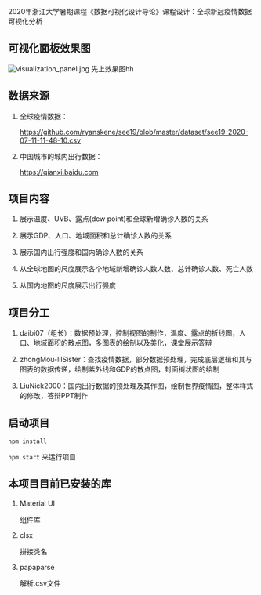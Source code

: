 2020年浙江大学暑期课程《数据可视化设计导论》课程设计：全球新冠疫情数据可视化分析

## 可视化面板效果图
![visualization_panel.jpg](https://s1.ax1x.com/2020/07/17/Uy66xK.jpg)
  先上效果图hh
   
## 数据来源

1. 全球疫情数据：

   https://github.com/ryanskene/see19/blob/master/dataset/see19-2020-07-11-11-48-10.csv
   
2. 中国城市的城内出行数据：
   
   https://qianxi.baidu.com
   

## 项目内容

1. 展示温度、UVB、露点(dew point)和全球新增确诊人数的关系

2. 展示GDP、人口、地域面积和总计确诊人数的关系

3. 展示国内出行强度和国内确诊人数的关系

4. 从全球地图的尺度展示各个地域新增确诊人数人数、总计确诊人数、死亡人数

5. 从国内地图的尺度展示出行强度

## 项目分工

1. daibi07（组长）：数据预处理，控制视图的制作，温度、露点的折线图，人口、地域面积的散点图，多图表的绘制以及美化，课堂展示答辩

2. zhongMou-lilSister：查找疫情数据，部分数据预处理，完成底层逻辑和其与图表的数据传递，绘制紫外线和GDP的散点图，封面树状图的绘制

3. LiuNick2000：国内出行数据的预处理及其作图，绘制世界疫情图，整体样式的修改，答辩PPT制作

## 启动项目
   
   `npm install` 
   
   `npm start` 来运行项目

## 本项目目前已安装的库

1. Material UI

   组件库
   
1. clsx

   拼接类名

1. papaparse

   解析.csv文件

